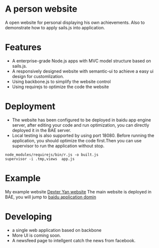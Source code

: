 # A person website

A open website for personal displaying his own achievements. Also to demonstrate how to apply sails.js into application.

# Features

- A enterprise-grade Node.js apps with MVC model structure based on sails.js.
- A responsively designed website with semantic-ui to achieve a easy ui design for customlization.
- Using backbone.js to simplify the website control 
- Using requirejs to optimize the code the website


# Deployment 

- The website has been configured to be deployed in baidu app engine server, after editing your code and run optimization, you can directly deployed it in the BAE server. 
- Local testing is also supported by using port 18080. Before running the application, you should optimize the code first.Then you can use supervisor to run the application without stop.

```
node_modules/requirejs/bin/r.js -o built.js
supervisor -i .tmp,views  app.js
```

# Example

My example website [Dexter Yan website](www.dexteryan.com)
The main website is deployed in BAE, you will jump to [baidu application domin](http://yanshaocong.duapp.com/)

# Developing
- a single web application based on backbone
- More UI is coming soon.
- A newsfeed page to intellgent catch the news from facebook.


